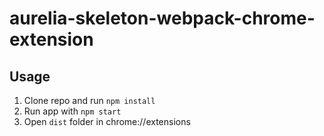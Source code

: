 # aurelia-skeleton-webpack-chrome-extension

## Usage

1.  Clone repo and run ```npm install```
1.  Run app with ```npm start```
1.  Open ```dist``` folder in chrome://extensions

